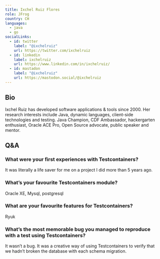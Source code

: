 ```yaml
---
title: Ixchel Ruiz Flores
role: JFrog
country: CH
languages:
  - java
  - go
socialLinks:
  - id: twitter
    label: "@ixchelruiz"
    url: https://twitter.com/ixchelruiz
  - id: linkedin
    label: ixchelruiz
    url: https://www.linkedin.com/in/ixchelruiz/
  - id: mastadon
    label: "@ixchelruiz"
    url: https://mastodon.social/@ixchelruiz
---
```

## Bio
Ixchel Ruiz has developed software applications & tools since 2000. Her research interests include Java, dynamic languages, client-side technologies and testing. Java Champion, CDF Ambassador, hackergarten enthusiast, Oracle ACE Pro, Open Source advocate, public speaker and mentor.

## Q&A
### What were your first experiences with Testcontainers?
It was literally a life saver for me on a project I did more than 5 years ago.

### What’s your favourite Testcontainers module?
Oracle XE, Mysql, postgresql

### What are your favourite features for Testcontainers?
Ryuk

### What’s the most memorable bug you managed to reproduce with a test using Testcontainers?
It wasn’t a bug. It was a creative way of using Testcontainers to verify that we hadn’t broken the database with each schema migration.